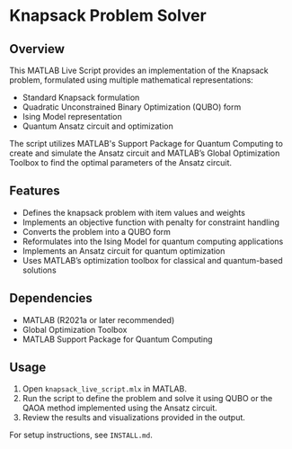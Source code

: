 # Knapsack Problem Solver

## Overview
This MATLAB Live Script provides an implementation of the Knapsack problem, formulated using multiple mathematical representations:
- Standard Knapsack formulation
- Quadratic Unconstrained Binary Optimization (QUBO) form
- Ising Model representation
- Quantum Ansatz circuit and optimization

The script utilizes MATLAB's Support Package for Quantum Computing to create and simulate the Ansatz circuit and MATLAB’s Global Optimization Toolbox to find the optimal parameters of the Ansatz circuit.

## Features
- Defines the knapsack problem with item values and weights
- Implements an objective function with penalty for constraint handling
- Converts the problem into a QUBO form
- Reformulates into the Ising Model for quantum computing applications
- Implements an Ansatz circuit for quantum optimization
- Uses MATLAB’s optimization toolbox for classical and quantum-based solutions

## Dependencies
- MATLAB (R2021a or later recommended)
- Global Optimization Toolbox
- MATLAB Support Package for Quantum Computing

## Usage
1. Open `knapsack_live_script.mlx` in MATLAB.
2. Run the script to define the problem and solve it using QUBO or the QAOA method implemented using the Ansatz circuit.
3. Review the results and visualizations provided in the output.

For setup instructions, see `INSTALL.md`.